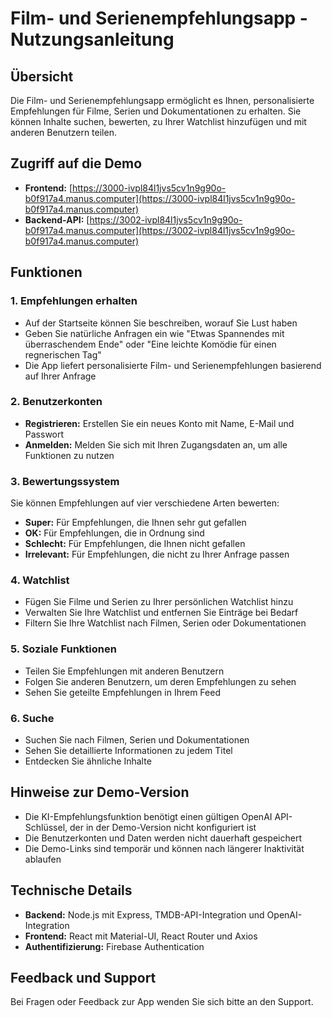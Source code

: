# Film- und Serienempfehlungsapp - Nutzungsanleitung

## Übersicht
Die Film- und Serienempfehlungsapp ermöglicht es Ihnen, personalisierte Empfehlungen für Filme, Serien und Dokumentationen zu erhalten. Sie können Inhalte suchen, bewerten, zu Ihrer Watchlist hinzufügen und mit anderen Benutzern teilen.

## Zugriff auf die Demo
- **Frontend:** [https://3000-ivpl84l1jvs5cv1n9g90o-b0f917a4.manus.computer](https://3000-ivpl84l1jvs5cv1n9g90o-b0f917a4.manus.computer)
- **Backend-API:** [https://3002-ivpl84l1jvs5cv1n9g90o-b0f917a4.manus.computer](https://3002-ivpl84l1jvs5cv1n9g90o-b0f917a4.manus.computer)

## Funktionen

### 1. Empfehlungen erhalten
- Auf der Startseite können Sie beschreiben, worauf Sie Lust haben
- Geben Sie natürliche Anfragen ein wie "Etwas Spannendes mit überraschendem Ende" oder "Eine leichte Komödie für einen regnerischen Tag"
- Die App liefert personalisierte Film- und Serienempfehlungen basierend auf Ihrer Anfrage

### 2. Benutzerkonten
- **Registrieren:** Erstellen Sie ein neues Konto mit Name, E-Mail und Passwort
- **Anmelden:** Melden Sie sich mit Ihren Zugangsdaten an, um alle Funktionen zu nutzen

### 3. Bewertungssystem
Sie können Empfehlungen auf vier verschiedene Arten bewerten:
- **Super:** Für Empfehlungen, die Ihnen sehr gut gefallen
- **OK:** Für Empfehlungen, die in Ordnung sind
- **Schlecht:** Für Empfehlungen, die Ihnen nicht gefallen
- **Irrelevant:** Für Empfehlungen, die nicht zu Ihrer Anfrage passen

### 4. Watchlist
- Fügen Sie Filme und Serien zu Ihrer persönlichen Watchlist hinzu
- Verwalten Sie Ihre Watchlist und entfernen Sie Einträge bei Bedarf
- Filtern Sie Ihre Watchlist nach Filmen, Serien oder Dokumentationen

### 5. Soziale Funktionen
- Teilen Sie Empfehlungen mit anderen Benutzern
- Folgen Sie anderen Benutzern, um deren Empfehlungen zu sehen
- Sehen Sie geteilte Empfehlungen in Ihrem Feed

### 6. Suche
- Suchen Sie nach Filmen, Serien und Dokumentationen
- Sehen Sie detaillierte Informationen zu jedem Titel
- Entdecken Sie ähnliche Inhalte

## Hinweise zur Demo-Version
- Die KI-Empfehlungsfunktion benötigt einen gültigen OpenAI API-Schlüssel, der in der Demo-Version nicht konfiguriert ist
- Die Benutzerkonten und Daten werden nicht dauerhaft gespeichert
- Die Demo-Links sind temporär und können nach längerer Inaktivität ablaufen

## Technische Details
- **Backend:** Node.js mit Express, TMDB-API-Integration und OpenAI-Integration
- **Frontend:** React mit Material-UI, React Router und Axios
- **Authentifizierung:** Firebase Authentication

## Feedback und Support
Bei Fragen oder Feedback zur App wenden Sie sich bitte an den Support.
